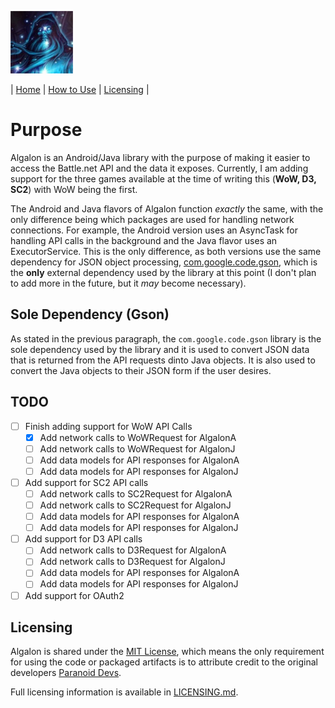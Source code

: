 ![Algalon_Icon](./Algalon_Icon-100x100.jpg "Algalon")

| [Home](./README.md) | [How to Use](./HowToUse.md) | [Licensing](./LICENSE.md) |

# Purpose

Algalon is an Android/Java library with the purpose of making it easier to access the Battle.net API
and the data it exposes. Currently, I am adding support for the three games available at the time of
writing this (**WoW, D3, SC2**) with WoW being the first.

The Android and Java flavors of Algalon function _exactly_ the same, with the only difference being
which packages are used for handling network connections. For example, the Android version uses an
AsyncTask for handling API calls in the background and the Java flavor uses an ExecutorService. This
is the only difference, as both versions use the same dependency for JSON object processing,
[com.google.code.gson](https://mvnrepository.com/artifact/com.google.code.gson/gson/2.8.1),
which is the **only** external dependency used by the library at this point (I don't plan to add
more in the future, but it _may_ become necessary).

## Sole Dependency (Gson)

As stated in the previous paragraph, the `com.google.code.gson` library is the sole dependency used
by the library and it is used to convert JSON data that is returned from the API requests dinto Java
objects. It is also used to convert the Java objects to their JSON form if the user desires.

## TODO

- [ ] Finish adding support for WoW API Calls
    - [x] Add network calls to WoWRequest for AlgalonA
    - [ ] Add network calls to WoWRequest for AlgalonJ
    - [ ] Add data models for API responses for AlgalonA
    - [ ] Add data models for API responses for AlgalonJ
- [ ] Add support for SC2 API calls
    - [ ] Add network calls to SC2Request for AlgalonA
    - [ ] Add network calls to SC2Request for AlgalonJ
    - [ ] Add data models for API responses for AlgalonA
    - [ ] Add data models for API responses for AlgalonJ
- [ ] Add support for D3 API calls
    - [ ] Add network calls to D3Request for AlgalonA
    - [ ] Add network calls to D3Request for AlgalonJ
    - [ ] Add data models for API responses for AlgalonA
    - [ ] Add data models for API responses for AlgalonJ
- [ ] Add support for OAuth2

## Licensing

Algalon is shared under the [MIT License](https://choosealicense.com/licenses/mit/), which means the
only requirement for using the code or packaged artifacts is to attribute credit to the original
developers [Paranoid Devs](https://paranoiddevs.com).

Full licensing information is available in [LICENSING.md](./LICENSE.md).